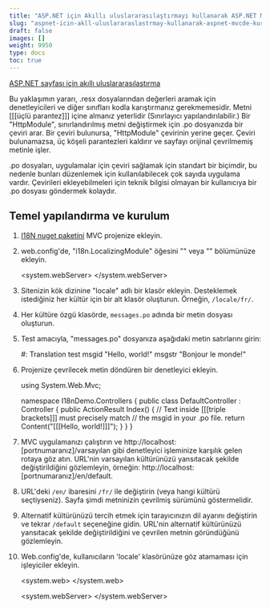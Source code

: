 ```yaml
---
title: "ASP.NET için Akıllı uluslararasılaştırmayı kullanarak ASP.NET MVC'de küreselleştirme"
slug: "aspnet-icin-akll-uluslararaslastrmay-kullanarak-aspnet-mvcde-kuresellestirme"
draft: false
images: []
weight: 9950
type: docs
toc: true
---
```


[ASP.NET sayfası için akıllı uluslararasılaştırma](https://github.com/turquoiseowl/i18n)

Bu yaklaşımın yararı, .resx dosyalarından değerleri aramak için denetleyicileri ve diğer sınıfları kodla karıştırmanız gerekmemesidir. Metni [[[üçlü parantez]]] içine almanız yeterlidir (Sınırlayıcı yapılandırılabilir.) Bir "HttpModule", sınırlandırılmış metni değiştirmek için .po dosyanızda bir çeviri arar. Bir çeviri bulunursa, "HttpModule" çevirinin yerine geçer. Çeviri bulunamazsa, üç köşeli parantezleri kaldırır ve sayfayı orijinal çevrilmemiş metinle işler.

.po dosyaları, uygulamalar için çeviri sağlamak için standart bir biçimdir, bu nedenle bunları düzenlemek için kullanılabilecek çok sayıda uygulama vardır. Çevirileri ekleyebilmeleri için teknik bilgisi olmayan bir kullanıcıya bir .po dosyası göndermek kolaydır.

## Temel yapılandırma ve kurulum
1. [I18N nuget paketini][1] MVC projenize ekleyin.
2. web.config'de, "i18n.LocalizingModule" öğesini "<httpModules>" veya "<modules>" bölümünüze ekleyin.


    <!-- IIS 6 -->
    <httpModules>
      <add name="i18n.LocalizingModule" type="i18n.LocalizingModule, i18n" />
    </httpModules>

    <!-- IIS 7 -->
    <system.webServer> 
      <modules>
        <add name="i18n.LocalizingModule" type="i18n.LocalizingModule, i18n" />
      </modules>
    </system.webServer>

3. Sitenizin kök dizinine "locale" adlı bir klasör ekleyin. Desteklemek istediğiniz her kültür için bir alt klasör oluşturun. Örneğin, `/locale/fr/`.
4. Her kültüre özgü klasörde, `messages.po` adında bir metin dosyası oluşturun.
5. Test amacıyla, "messages.po" dosyanıza aşağıdaki metin satırlarını girin:


    #: Translation test
    msgid "Hello, world!"
    msgstr "Bonjour le monde!"

6. Projenize çevrilecek metin döndüren bir denetleyici ekleyin.


    using System.Web.Mvc;

    namespace I18nDemo.Controllers
    {
        public class DefaultController : Controller
        {
            public ActionResult Index()
            {
                // Text inside [[[triple brackets]]] must precisely match
                // the msgid in your .po file.
                return Content("[[[Hello, world!]]]");
            }
        }
    }

7. MVC uygulamanızı çalıştırın ve http://localhost:[portnumaranız]/varsayılan gibi denetleyici işleminize karşılık gelen rotaya göz atın.
URL'nin varsayılan kültürünüzü yansıtacak şekilde değiştirildiğini gözlemleyin, örneğin:
http://localhost:[portnumaranız]/en/default.
8. URL'deki `/en/` ibaresini `/fr/` ile değiştirin (veya hangi kültürü seçtiyseniz). Sayfa şimdi metninizin çevrilmiş sürümünü göstermelidir.
9. Alternatif kültürünüzü tercih etmek için tarayıcınızın dil ayarını değiştirin ve tekrar `/default` seçeneğine gidin. URL'nin alternatif kültürünüzü yansıtacak şekilde değiştirildiğini ve çevrilen metnin göründüğünü gözlemleyin.
10. Web.config'de, kullanıcıların 'locale' klasörünüze göz atamaması için işleyiciler ekleyin.


    <!-- IIS 6 -->
    <system.web>
      <httpHandlers>
        <add path="*" verb="*" type="System.Web.HttpNotFoundHandler"/>
      </httpHandlers>
    </system.web>
   
    <!-- IIS 7 -->
    <system.webServer>
      <handlers>
        <remove name="BlockViewHandler"/>
       <add name="BlockViewHandler" path="*" verb="*" preCondition="integratedMode" type="System.Web.HttpNotFoundHandler"/>
      </handlers>
    </system.webServer>

[1]: https://www.nuget.org/packages/I18N/

